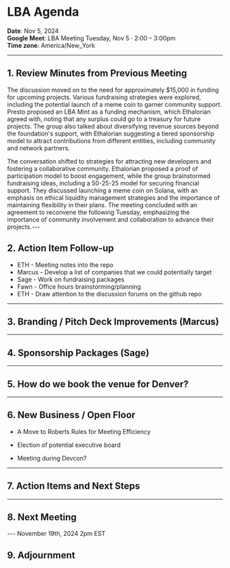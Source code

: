 # LBA Agenda

**Date**: Nov 5, 2024  
**Google Meet**: LBA Meeting Tuesday, Nov 5 · 2:00 – 3:00pm  
**Time zone**: America/New_York

---

## 1. Review Minutes from Previous Meeting
The discussion moved on to the need for approximately $15,000 in funding for upcoming projects. Various fundraising strategies were explored, including the potential launch of a meme coin to garner community support. Presto proposed an LBA Mint as a funding mechanism, which Ethalorian agreed with, noting that any surplus could go to a treasury for future projects. The group also talked about diversifying revenue sources beyond the foundation's support, with Ethalorian suggesting a tiered sponsorship model to attract contributions from different entities, including community and network partners.

The conversation shifted to strategies for attracting new developers and fostering a collaborative community. Ethalorian proposed a proof of participation model to boost engagement, while the group brainstormed fundraising ideas, including a 50-25-25 model for securing financial support. They discussed launching a meme coin on Solana, with an emphasis on ethical liquidity management strategies and the importance of maintaining flexibility in their plans. The meeting concluded with an agreement to reconvene the following Tuesday, emphasizing the importance of community involvement and collaboration to advance their projects.---

## 2. Action Item Follow-up
  - ETH - Meeting notes into the repo
  - Marcus - Develop a list of companies that we could potentially target
  - Sage - Work on fundraising packages
  - Fawn - Office hours brainstorming/planning
  - ETH - Draw attention to the discussion forums on the github repo 

---

## 3. Branding / Pitch Deck Improvements (Marcus)
---

## 4. Sponsorship Packages (Sage)
---

## 5. How do we book the venue for Denver?
---

## 6. New Business / Open Floor
  - A Move to Roberts Rules for Meeting Efficiency
  - Election of potential executive board

  - Meeting during Devcon?
  
---

## 7. Action Items and Next Steps
 
---

## 8. Next Meeting

---  November 19th, 2024 2pm EST

## 9. Adjournment
